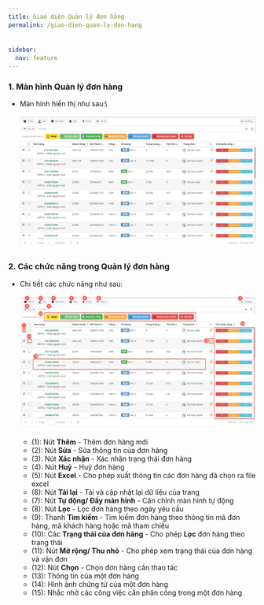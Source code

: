```yaml
---
title: Giao diện Quản lý đơn hàng
permalink: /giao-dien-quan-ly-don-hang


sidebar:
  nav: feature
---
```


### **1. Màn hình Quản lý đơn hàng**

* Màn hình hiển thị như sau:\

     ![](/assets/orderpic/order-management-interface-0.png)
     

### **2. Các chức năng trong Quản lý đơn hàng**

* Chi tiết các chức năng như sau:

     ![](/assets/orderpic/order-management-interface-1.png)

     * (1): Nút **Thêm** - Thêm đơn hàng mới
     * (2): Nút **Sửa** - Sửa thông tin của đơn hàng
     * (3): Nút **Xác nhận** - Xác nhận trạng thái đơn hàng
     * (4): Nút **Huỷ** - Huỷ đơn hàng
     * (5): Nút **Excel** - Cho phép xuất thông tin các đơn hàng đã chọn ra file excel
     * (6): Nút **Tải lại** - Tải và cập nhật lại dữ liệu của trang
     * (7): Nút **Tự động/ Đầy màn hình** - Căn chỉnh màn hình tự động
     * (8): Nút **Lọc** - Lọc đơn hàng theo ngày yêu cầu
     * (9): Thanh **Tìm kiếm** - Tìm kiếm đơn hàng theo thông tin mã đơn hàng, mã khách hàng hoặc mã tham chiếu
     * (10): Các **Trạng thái của đơn hàng** - Cho phép **Lọc** đơn hàng theo trạng thái
     * (11): Nút **Mở rộng/ Thu nhỏ** - Cho phép xem trạng thái của đơn hàng và vận đơn
     * (12): Nút **Chọn** - Chọn đơn hàng cần thao tác
     * (13): Thông tin của một đơn hàng
     * (14): Hình ảnh chứng từ của một đơn hàng
     * (15): Nhắc nhở các công việc cần phân công trong một đơn hàng


